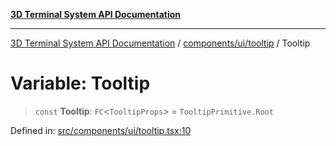 [**3D Terminal System API Documentation**](../../../../README.md)

***

[3D Terminal System API Documentation](../../../../README.md) / [components/ui/tooltip](../README.md) / Tooltip

# Variable: Tooltip

> `const` **Tooltip**: `FC`\<`TooltipProps`\> = `TooltipPrimitive.Root`

Defined in: [src/components/ui/tooltip.tsx:10](https://github.com/Dicommunitas/ThreeJS_Terminal_3D/blob/d3a4c6e46069e0806d20629a3dc62ea6a87d736c/src/components/ui/tooltip.tsx#L10)
